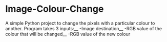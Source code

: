 # Image-Colour-Change

A simple Python project to change the pixels with a particular colour to another.
Program takes 3 inputs:__
  -Image destination__
  -RGB value of the colour that will be changed__
  -RGB value of the new colour
